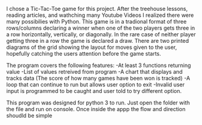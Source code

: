 I chose a Tic-Tac-Toe game for this project.  After the treehouse lessons, reading articles, 
and wathching many Youtube Videos I realized there were many possibilies with Python.  This game
is in a tradional format of three rows/columns declaring a winner when one of the two players gets
three in a row horizontally, vertically, or diagonally.  In the rare case of neither player getting three
in a row the game is declared a draw.  There are two printed diagrams of the grid showing the layout for 
moves given to the user, hopefully catching the users attention before the game starts.  


The program covers the following features:
    -At least 3 functions returning value
    -List of values retreived from program
    -A chart that displays and tracks data (The score of how many games have been won is tracked)
    -A loop that can continue to run but allows user option to exit
    -Invalid user input is programmed to be caught and user told to try different option.

This program was designed for python 3 to run.
Just open the folder with the file and run on console.
Once inside the appp the flow and direction shoudld be simple